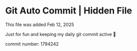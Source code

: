 # Git Auto Commit | Hidden File

This file was added Feb 12, 2025

Just for fun and keeping my daily git commit active 🤪

commit number: 1794242
